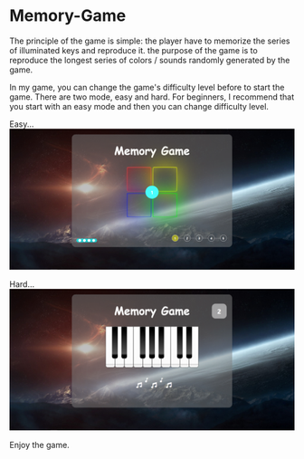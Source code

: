 # Memory-Game
The principle of the game is simple: the player have to memorize the series of illuminated keys and reproduce it. the purpose of the game is to reproduce the longest series of colors / sounds randomly generated by the game.

In my game, you can change the game's difficulty level before to start the game. There are two mode, easy and hard. For beginners, I recommend that you start with an easy mode and then you can change difficulty level.

Easy...
![](assets/images/easy-mode.png)

Hard...
![](assets/images/hard-mode.png)

Enjoy the game.
